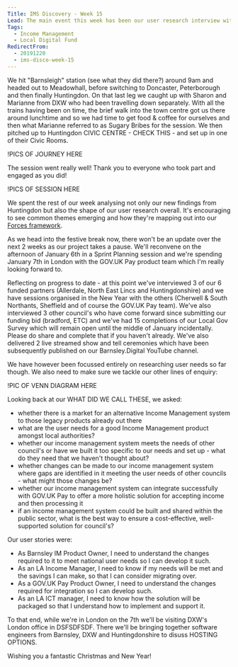 ```yaml
---
Title: IMS Discovery - Week 15
Lead: The main event this week has been our user research interview with Huntingdonshire, South Cambridgeshire and Cambridge City Councils down in Huntingdon.
Tags:
  - Income Management
  - Local Digital Fund
RedirectFrom:
  - 20191220
  - ims-disco-week-15
---
```


We hit "Barnsleigh" station (see what they did there?) around 9am and headed out to Meadowhall, before switching to Doncaster, Peterborough and then finally Huntingdon. On that last leg we caught up with Sharon and Marianne from DXW who had been travelling down separately. With all the trains having been on time, the brief walk into the town centre got us there around lunchtime and so we had time to get food & coffee for ourselves and then what Marianne referred to as Sugary Bribes for the session. We then pitched up to Huntingdon CIVIC CENTRE - CHECK THIS - and set up in one of their Civic Rooms.

!PICS OF JOURNEY HERE

The session went really well! Thank you to everyone who took part and engaged as you did! 

!PICS OF SESSION HERE

We spent the rest of our week analysing not only our new findings from Huntingdon but also the shape of our user research overall. It's encouraging to see common themes emerging and how they're mapping out into our [Forces framework](https://dxw.slack.com/files/UF8061ZPU/FRCK08E5N/screenshot_2019-12-06_at_08.24.50.png).

As we head into the festive break now, there won't be an update over the next 2 weeks as our project takes a pause. We'll reconvene on the afternoon of January 6th in a Sprint Planning session and we're spending January 7th in London with the GOV.UK Pay product team which I'm really looking forward to.

Reflecting on progress to date - at this point we've interviewed 3 of our 6 funded partners (Allerdale, North East Lincs and Huntingdonshire) and we have sessions organised in the New Year with the others (Cherwell & South Northants, Sheffield and of course the GOV.UK Pay team). We've also interviewed 3 other council's who have come forward since submitting our funding bid (bradford, ETC) and we've had 15 completions of our Local Gov Survey which will remain open until the middle of January incidentally. Please do share and complete that if you haven't already. We've also delivered 2 live streamed show and tell ceremonies which have been subsequently published on our Barnsley.Digital YouTube channel. 

We have however been focussed entirely on researching user needs so far though. We also need to make sure we tackle our other lines of enquiry:

!PIC OF VENN DIAGRAM HERE

Looking back at our WHAT DID WE CALL THESE, we asked:

* whether there is a market for an alternative Income Management system to those legacy products already out there
* what are the user needs for a good Income Management product amongst local authorities?
* whether our income management system meets the needs of other council's or have we built it too specific to our needs and set up - what do they need that we haven't thought about?
* whether changes can be made to our income management system where gaps are identified in it meeting the user needs of other councils - what might those changes be?
* whether our income management system can integrate successfully with GOV.UK Pay to offer a more holistic solution for accepting income and then processing it
* if an income management system could be built and shared within the public sector, what is the best way to ensure a cost-effective, well-supported solution for council's?

Our user stories were:

* As Barnsley IM Product Owner, I need to understand the changes required to it to meet national user needs so I can develop it such.
* As an LA Income Manager, I need to know if my needs will be met and the savings I can make, so that I can consider migrating over.
* As a GOV.UK Pay Product Owner, I need to understand the changes required for integration so I can develop such.
* As an LA ICT manager, I need to know how the solution will be packaged so that I understand how to implement and support it.

To that end, while we're in London on the 7th we'll be visiting DXW's London office in DSFSDFSDF. There we'll be bringing together software engineers from Barnsley, DXW and Huntingdonshire to disuss HOSTING OPTIONS.




Wishing you a fantastic Christmas and New Year!